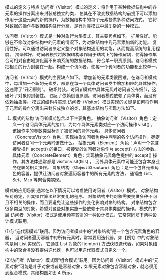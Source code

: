 模式的定义与特点
访问者（Visitor）模式的定义：将作用于某种数据结构中的各元素的操作分离出来封装成独立的类，
使其在不改变数据结构的前提下可以添加作用于这些元素的新的操作，为数据结构中的每个元素提供多种访问方式。
它将对数据的操作与数据结构进行分离，是行为类模式中最复杂的一种模式。

访问者（Visitor）模式是一种对象行为型模式，其主要优点如下。
扩展性好。能够在不修改对象结构中的元素的情况下，为对象结构中的元素添加新的功能。
复用性好。可以通过访问者来定义整个对象结构通用的功能，从而提高系统的复用程度。
灵活性好。访问者模式将数据结构与作用于结构上的操作解耦，使得操作集合可相对自由地演化而不影响系统的数据结构。
符合单一职责原则。访问者模式把相关的行为封装在一起，构成一个访问者，使每一个访问者的功能都比较单一。

访问者（Visitor）模式的主要缺点如下。
增加新的元素类很困难。在访问者模式中，每增加一个新的元素类，都要在每一个具体访问者类中增加相应的具体操作，这违背了“开闭原则”。
破坏封装。访问者模式中具体元素对访问者公布细节，这破坏了对象的封装性。
违反了依赖倒置原则。访问者模式依赖了具体类，而没有依赖抽象类。
模式的结构与实现
访问者（Visitor）模式实现的关键是如何将作用于元素的操作分离出来封装成独立的类，其基本结构与实现方法如下。
1. 模式的结构
访问者模式包含以下主要角色。
抽象访问者（Visitor）角色：定义一个访问具体元素的接口，为每个具体元素类对应一个访问操作 visit() ，
该操作中的参数类型标识了被访问的具体元素。
具体访问者（ConcreteVisitor）角色：实现抽象访问者角色中声明的各个访问操作，确定访问者访问一个元素时该做什么。
抽象元素（Element）角色：声明一个包含接受操作 accept() 的接口，被接受的访问者对象作为 accept() 方法的参数。
具体元素（ConcreteElement）角色：实现抽象元素角色提供的 accept() 操作，其方法体通常都是 visitor.visit(this) ，
另外具体元素中可能还包含本身业务逻辑的相关操作。
对象结构（Object Structure）角色：是一个包含元素角色的容器，提供让访问者对象遍历容器中的所有元素的方法，
通常由 List、Set、Map 等聚合类实现。


模式的应用场景
通常在以下情况可以考虑使用访问者（Visitor）模式。
对象结构相对稳定，但其操作算法经常变化的程序。
对象结构中的对象需要提供多种不同且不相关的操作，而且要避免让这些操作的变化影响对象的结构。
对象结构包含很多类型的对象，希望对这些对象实施一些依赖于其具体类型的操作。
模式的扩展
访问者（Visitor）模式是使用频率较高的一种设计模式，它常常同以下两种设计模式联用。

(1)与“迭代器模式”联用。因为访问者模式中的“对象结构”是一个包含元素角色的容器，
当访问者遍历容器中的所有元素时，常常要用迭代器。如【例1】中的对象结构是用 List 实现的，
它通过 List 对象的 Itemtor() 方法获取迭代器。如果对象结构中的聚合类没有提供迭代器，也可以用迭代器模式自定义一个。

(2)访问者（Visitor）模式同“组合模式”联用。因为访问者（Visitor）模式中的“元素对象”可能是叶子对象或者是容器对象，如果元素对象包含容器对象，就必须用到组合模式，其结构图如图 4 所示。


